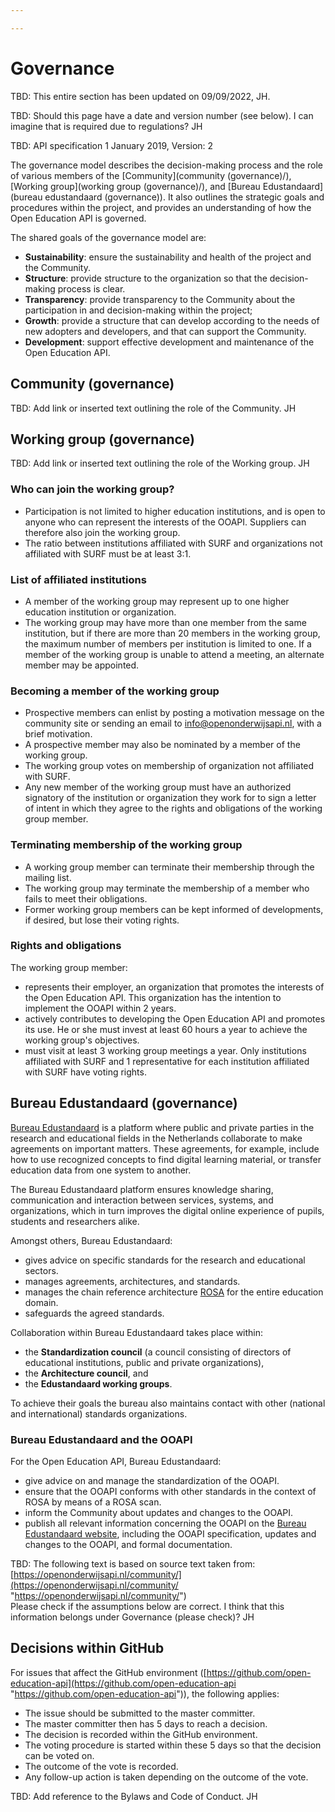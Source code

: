 ```yaml
---

---
```

# Governance

TBD: This entire section has been updated on 09/09/2022, JH.

TBD: Should this page have a date and version number (see below). I can imagine that is required due to regulations? JH

TBD: API specification 1 January 2019, Version: 2

The governance model describes the decision-making process and the role of various members of the [Community](community (governance)/), [Working group](working group (governance)/), and [Bureau Edustandaard](bureau edustandaard (governance)). It also outlines the strategic goals and procedures within the project, and provides an understanding of how the Open Education API is governed.

The shared goals of the governance model are:

* **Sustainability**: ensure the sustainability and health of the project and the Community.
* **Structure**: provide structure to the organization so that the decision-making process is clear.
* **Transparency**: provide transparency to the Community about the participation in and decision-making within the project;
* **Growth**: provide a structure that can develop according to the needs of new adopters and developers, and that can support the Community.
* **Development**: support effective development and maintenance of the Open Education API.

## Community (governance)

TBD: Add link or inserted text outlining the role of the Community. JH

## Working group (governance)

TBD: Add link or inserted text outlining the role of the Working group. JH

### Who can join the working group?

* Participation is not limited to higher education institutions, and is open to anyone who can represent the interests of the OOAPI. Suppliers can therefore also join the working group.
* The ratio between institutions affiliated with SURF and organizations not affiliated with SURF must be at least 3:1.

### List of affiliated institutions

* A member of the working group may represent up to one higher education institution or organization.
* The working group may have more than one member from the same institution, but if there are more than 20 members in the working group, the maximum number of members per institution is limited to one. If a member of the working group is unable to attend a meeting, an alternate member may be appointed.

### Becoming a member of the working group

* Prospective members can enlist by posting a motivation message on the community site or sending an email to info@openonderwijsapi.nl, with a brief motivation.
* A prospective member may also be nominated by a member of the working group.
* The working group votes on membership of organization not affiliated with SURF.
* Any new member of the working group must have an authorized signatory of the institution or organization they work for to sign a letter of intent in which they agree to the rights and obligations of the working group member.

### Terminating membership of the working group

* A working group member can terminate their membership through the mailing list.
* The working group may terminate the membership of a member who fails to meet their obligations.
* Former working group members can be kept informed of developments, if desired, but lose their voting rights.

### Rights and obligations 

The working group member:

* represents their employer, an organization that promotes the interests of the Open Education API. This organization has the intention to implement the OOAPI within 2 years.
* actively contributes to developing the Open Education API and promotes its use. He or she must invest at least 60 hours a year to achieve the working group's objectives.
* must visit at least 3 working group meetings a year. Only institutions affiliated with SURF and 1 representative for each institution affiliated with SURF have voting rights.

## Bureau Edustandaard (governance)

[Bureau Edustandaard](https://www.edustandaard.nl/) is a platform where public and private parties in the research and educational fields in the Netherlands collaborate to make agreements on important matters. These agreements, for example, include how to use recognized concepts to find digital learning material, or transfer education data from one system to another.

The Bureau Edustandaard platform ensures knowledge sharing, communication and interaction between services, systems, and organizations, which in turn improves the digital online experience of pupils, students and researchers alike.

Amongst others, Bureau Edustandaard:

* gives advice on specific standards for the research and educational sectors.
* manages agreements, architectures, and standards.
* manages the chain reference architecture [ROSA](https://rosa.wikixl.nl/) for the entire education domain.
* safeguards the agreed standards.

Collaboration within Bureau Edustandaard takes place within:

* the **Standardization council** (a council consisting of directors of educational institutions, public and private organizations),
* the **Architecture council**, and
* the **Edustandaard working groups**.

To achieve their goals the bureau also maintains contact with other (national and international) standards organizations.

### Bureau Edustandaard and the OOAPI

For the Open Education API, Bureau Edustandaard:

* give advice on and manage the standardization of the OOAPI.
* ensure that the OOAPI conforms with other standards in the context of ROSA by means of a ROSA scan.
* inform the Community about updates and changes to the OOAPI.
* publish all relevant information concerning the OOAPI on the [Bureau Edustandaard website](https://www.edustandaard.nl/), including the OOAPI specification, updates and changes to the OOAPI, and formal documentation.

TBD: The following text is based on source text taken from: [https://openonderwijsapi.nl/community/](https://openonderwijsapi.nl/community/ "https://openonderwijsapi.nl/community/")  
Please check if the assumptions below are correct. I think that this information belongs under Governance (please check)? JH

## Decisions within GitHub

For issues that affect the GitHub environment ([https://github.com/open-education-api](https://github.com/open-education-api "https://github.com/open-education-api")), the following applies:

* The issue should be submitted to the master committer.
* The master committer then has 5 days to reach a decision.
* The decision is recorded within the GitHub environment.
* The voting procedure is started within these 5 days so that the decision can be voted on.
* The outcome of the vote is recorded.
* Any follow-up action is taken depending on the outcome of the vote.

TBD: Add reference to the Bylaws and Code of Conduct. JH